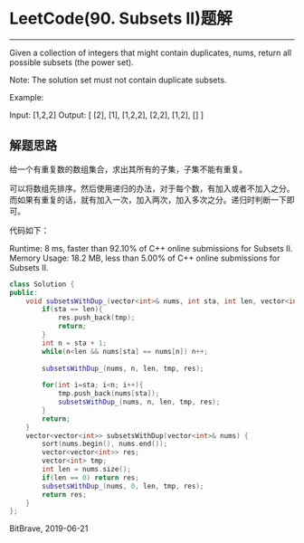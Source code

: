 # LeetCode(90. Subsets II)题解
------
Given a collection of integers that might contain duplicates, nums, return all possible subsets (the power set).

Note: The solution set must not contain duplicate subsets.

Example:

Input: [1,2,2]
Output:
    [
        [2],
        [1],
        [1,2,2],
        [2,2],
        [1,2],
        []
    ]

## 解题思路
给一个有重复数的数组集合，求出其所有的子集，子集不能有重复。

可以将数组先排序。然后使用递归的办法，对于每个数，有加入或者不加入之分。而如果有重复的话，就有加入一次，加入两次，加入多次之分。递归时判断一下即可。

代码如下：

Runtime: 8 ms, faster than 92.10% of C++ online submissions for Subsets II.
Memory Usage: 18.2 MB, less than 5.00% of C++ online submissions for Subsets II.

```c++
class Solution {
public:
    void subsetsWithDup_(vector<int>& nums, int sta, int len, vector<int> tmp, vector<vector<int>>& res){
        if(sta == len){
            res.push_back(tmp);
            return;
        }
        int n = sta + 1;
        while(n<len && nums[sta] == nums[n]) n++;
        
        subsetsWithDup_(nums, n, len, tmp, res);
        
        for(int i=sta; i<n; i++){
            tmp.push_back(nums[sta]);
            subsetsWithDup_(nums, n, len, tmp, res);
        }
        return;
    }
    vector<vector<int>> subsetsWithDup(vector<int>& nums) {
        sort(nums.begin(), nums.end());
        vector<vector<int>> res;
        vector<int> tmp;
        int len = nums.size();
        if(len == 0) return res;
        subsetsWithDup_(nums, 0, len, tmp, res);
        return res;
    }
};
```

BitBrave, 2019-06-21
